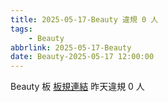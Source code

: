 ```yaml
---
title: 2025-05-17-Beauty 違規 0 人
tags:
    - Beauty
abbrlink: 2025-05-17-Beauty
date: Beauty-2025-05-17 12:00:00
---
```

Beauty 板 [板規連結](https://www.ptt.cc/bbs/Beauty/M.1630069980.A.84B.html)
昨天違規 0 人
